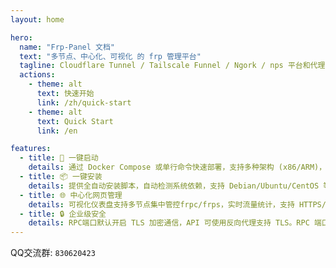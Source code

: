 ```yaml
---
layout: home

hero:
  name: "Frp-Panel 文档"
  text: "多节点、中心化、可视化 的 frp 管理平台"
  tagline: Cloudflare Tunnel / Tailscale Funnel / Ngork / nps 平台和代理的安全、现代化开源替代品
  actions:
    - theme: alt
      text: 快速开始
      link: /zh/quick-start
    - theme: alt
      text: Quick Start
      link: /en

features:
  - title: 🚀 一键启动
    details: 通过 Docker Compose 或单行命令快速部署，支持多种架构 (x86/ARM)，内置批量节点启动命令和自动配置生成功能
  - title: 📦 一键安装
    details: 提供全自动安装脚本，自动检测系统依赖，支持 Debian/Ubuntu/CentOS 等主流 Linux 发行版 / Windows10 以上 / MacOS 等
  - title: 🌐 中心化网页管理
    details: 可视化仪表盘支持多节点集中管控frpc/frps，实时流量统计，支持 HTTPS/WSS 协议，提供实时日志分析和实时网页交互终端
  - title: 🔒 企业级安全
    details: RPC端口默认开启 TLS 加密通信，API 可使用反向代理支持 TLS。RPC 端口和 API 均支持以反向代理支持 TLS
---
```


QQ交流群: `830620423`